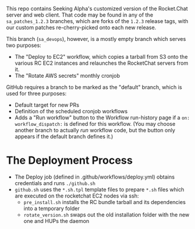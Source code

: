 This repo contains Seeking Alpha's customized version
of the Rocket.Chat server and web client.  That code
may be found in any of the `sa_patches_1.2.3` branches,
which are forks of the `1.2.3` release tags, with our
custom patches re-cherry-picked onto each new release.

This branch (`sa_devops`), however, is a mostly empty
branch which serves two purposes:
  - The "Deploy to EC2" workflow, which copies a tarball
    from S3 onto the various RC EC2 instances and relaunches
    the RocketChat servers from it.
  - The "Rotate AWS secrets" monthly cronjob

GitHub requires a branch to be marked as the "default" branch,
which is used for three purposes:
  - Default target for new PRs
  - Definition of the scheduled cronjob workflows
  - Adds a "Run workflow" button to the Workflow run-history page
    if a `on: workflow_dispatch:` is defined for this workflow.
    (You may choose another branch to actually *run* workflow code,
    but the button only appears if the default branch defines it.)

# The Deployment Process
- The Deploy job (defined in .github/workflows/deploy.yml)
  obtains credentials and runs `./github.sh`
- `github.sh` uses the `*.sh.tpl` template files to prepare `*.sh` files
  which are executed on the rocketchat EC2 nodes via ssh:
  - `pre_install.sh` installs the RC bundle tarball and its dependencies into a temporary folder
  - `rotate_version.sh` swaps out the old installation folder with the new one and HUPs the daemon

